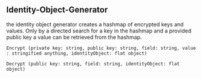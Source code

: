 ## Identity-Object-Generator

the identity object generator creates a hashmap of encrypted keys and values.
Only by a directed search for a key in the hashmap and a provided public key a value can be retrieved from the hashmap.

`Encrypt (private key: string, public key: string, field: string, value : stringified anything, identityObject: flat object)`


`Decrypt (public key: string, field: string, identityObject: flat object)`